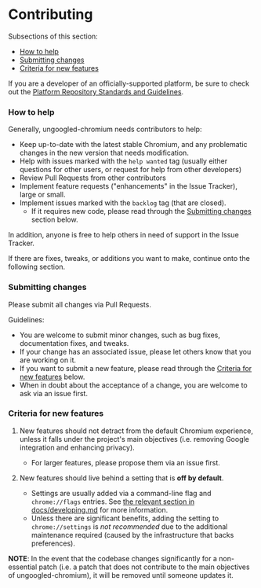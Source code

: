 # Contributing

Subsections of this section:

* [How to help](#how-to-help)
* [Submitting changes](#submitting-changes)
* [Criteria for new features](#criteria-for-new-features)

If you are a developer of an officially-supported platform, be sure to check out the [Platform Repository Standards and Guidelines](repo_management.md).

### How to help

Generally, ungoogled-chromium needs contributors to help:

* Keep up-to-date with the latest stable Chromium, and any problematic changes in the new version that needs modification.
* Help with issues marked with the `help wanted` tag (usually either questions for other users, or request for help from other developers)
* Review Pull Requests from other contributors
* Implement feature requests ("enhancements" in the Issue Tracker), large or small.
* Implement issues marked with the `backlog` tag (that are closed).
	* If it requires new code, please read through the [Submitting changes](#submitting-changes) section below.

In addition, anyone is free to help others in need of support in the Issue Tracker.

If there are fixes, tweaks, or additions you want to make, continue onto the following section.

### Submitting changes

Please submit all changes via Pull Requests.

Guidelines:

* You are welcome to submit minor changes, such as bug fixes, documentation fixes, and tweaks.
* If your change has an associated issue, please let others know that you are working on it.
* If you want to submit a new feature, please read through the [Criteria for new features](#criteria-for-new-features) below.
* When in doubt about the acceptance of a change, you are welcome to ask via an issue first.

### Criteria for new features

1. New features should not detract from the default Chromium experience, unless it falls under the project's main objectives (i.e. removing Google integration and enhancing privacy).

    * For larger features, please propose them via an issue first.

2. New features should live behind a setting that is **off by default**.

    * Settings are usually added via a command-line flag and `chrome://flags` entries. See [the relevant section in docs/developing.md](developing.md#adding-command-line-flags-and-chromeflags-options) for more information.
    * Unless there are significant benefits, adding the setting to `chrome://settings` is *not recommended* due to the additional maintenance required (caused by the infrastructure that backs preferences).

**NOTE**: In the event that the codebase changes significantly for a non-essential patch (i.e. a patch that does not contribute to the main objectives of ungoogled-chromium), it will be removed until someone updates it.
